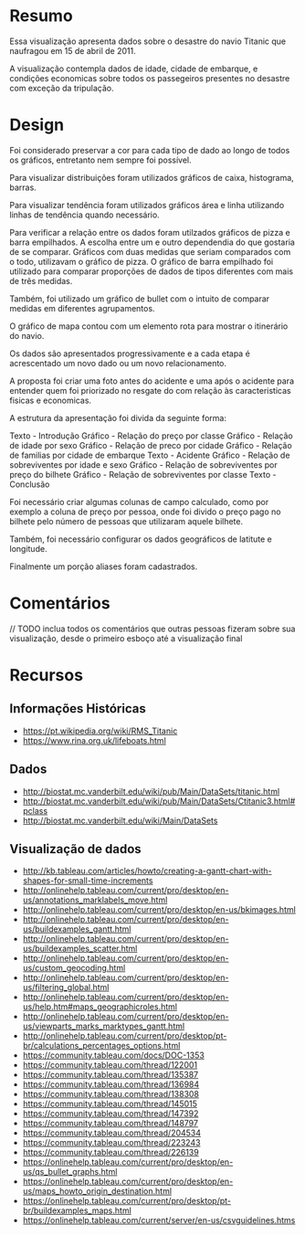 # Resumo

Essa visualização apresenta dados sobre o desastre do navio Titanic que
naufragou em 15 de abril de 2011.

A visualização contempla dados de idade, cidade de embarque, e condições
economicas sobre todos os passegeiros presentes no desastre com exceção da
tripulação.

# Design

Foi considerado preservar a cor para cada tipo de dado ao longo de todos os
gráficos, entretanto nem sempre foi possível.

Para visualizar distribuições foram utilizados gráficos de caixa, histograma,
barras.

Para visualizar tendência foram utilizados gráficos área e linha utilizando
linhas de tendência quando necessário.

Para verificar a relação entre os dados foram utilzados gráficos de pizza e
barra empilhados. A escolha entre um e outro dependendia do que gostaria de se
comparar. Gráficos com duas medidas que seriam comparados com o todo, utilizavam
o gráfico de pizza. O gráfico de barra empilhado foi utilizado para comparar
proporções de dados de tipos diferentes com mais de três medidas.

Também, foi utilizado um gráfico de bullet com o intuito de comparar medidas
em diferentes agrupamentos.

O gráfico de mapa contou com um elemento rota para mostrar o itinerário do navio.

Os dados são apresentados progressivamente e a cada etapa é acrescentado um novo
dado ou um novo relacionamento.

A proposta foi criar uma foto antes do acidente e uma após o acidente para
entender quem foi priorizado no resgate do com relação às caracteristicas fisicas
e economicas.

A estrutura da apresentação foi divida da seguinte forma:

Texto - Introdução
Gráfico - Relação do preço por classe
Gráfico - Relação de idade por sexo
Gráfico - Relação de preco por cidade
Gráfico - Relação de familias por cidade de embarque
Texto - Acidente
Gráfico - Relação de sobreviventes por idade e sexo
Gráfico - Relação de sobreviventes por preço do bilhete
Gráfico - Relação de sobreviventes por classe
Texto - Conclusão

Foi necessário criar algumas colunas de campo calculado, como por exemplo a
coluna de preço por pessoa, onde foi divido o preço pago no bilhete pelo número
de pessoas que utilizaram aquele bilhete.

Também, foi necessário configurar os dados geográficos de latitute e longitude.

Finalmente um porção aliases foram cadastrados.

# Comentários

// TODO
inclua todos os comentários que outras pessoas fizeram sobre sua visualização, desde o primeiro esboço até a visualização final

# Recursos

## Informações Históricas

* https://pt.wikipedia.org/wiki/RMS_Titanic
* https://www.rina.org.uk/lifeboats.html

## Dados
* http://biostat.mc.vanderbilt.edu/wiki/pub/Main/DataSets/titanic.html
* http://biostat.mc.vanderbilt.edu/wiki/pub/Main/DataSets/Ctitanic3.html#pclass
* http://biostat.mc.vanderbilt.edu/wiki/Main/DataSets

## Visualização de dados
* http://kb.tableau.com/articles/howto/creating-a-gantt-chart-with-shapes-for-small-time-increments
* http://onlinehelp.tableau.com/current/pro/desktop/en-us/annotations_marklabels_move.html
* http://onlinehelp.tableau.com/current/pro/desktop/en-us/bkimages.html
* http://onlinehelp.tableau.com/current/pro/desktop/en-us/buildexamples_gantt.html
* http://onlinehelp.tableau.com/current/pro/desktop/en-us/buildexamples_scatter.html
* http://onlinehelp.tableau.com/current/pro/desktop/en-us/custom_geocoding.html
* http://onlinehelp.tableau.com/current/pro/desktop/en-us/filtering_global.html
* http://onlinehelp.tableau.com/current/pro/desktop/en-us/help.htm#maps_geographicroles.html
* http://onlinehelp.tableau.com/current/pro/desktop/en-us/viewparts_marks_marktypes_gantt.html
* http://onlinehelp.tableau.com/current/pro/desktop/pt-br/calculations_percentages_options.html
* https://community.tableau.com/docs/DOC-1353
* https://community.tableau.com/thread/122001
* https://community.tableau.com/thread/135387
* https://community.tableau.com/thread/136984
* https://community.tableau.com/thread/138308
* https://community.tableau.com/thread/145015
* https://community.tableau.com/thread/147392
* https://community.tableau.com/thread/148797
* https://community.tableau.com/thread/204534
* https://community.tableau.com/thread/223243
* https://community.tableau.com/thread/226139
* https://onlinehelp.tableau.com/current/pro/desktop/en-us/qs_bullet_graphs.html
* https://onlinehelp.tableau.com/current/pro/desktop/en-us/maps_howto_origin_destination.html
* https://onlinehelp.tableau.com/current/pro/desktop/pt-br/buildexamples_maps.html
* https://onlinehelp.tableau.com/current/server/en-us/csvguidelines.htms
